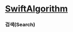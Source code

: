 # [SwiftAlgorithm](https://github.com/pikachu987/SwiftAlgorithm "SwiftAlgorithm")

### 검색(Search)

```swift

```
